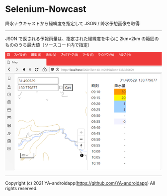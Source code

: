 # Selenium-Nowcast

降水ナウキャストから経緯度を指定して JSON / 降水予想画像を取得

---

JSON で返される予報雨量は、指定された経緯度を中心に 2km×2km の範囲のもののうち最大値（ソースコード内で指定）

<img src="src/ss01.png" alt="スクリーンショット" />

---

Copyright (c) 2021 YA-androidapp(https://github.com/YA-androidapp) All rights reserved.
